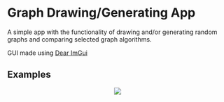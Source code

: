 # Graph Drawing/Generating App
A simple app with the functionality of drawing and/or generating random graphs and comparing selected graph algorithms.

GUI made using [Dear ImGui](https://github.com/ocornut/imgui)

## Examples
<p align="center">
  <img src="https://i.imgur.com/iBpfHNG.png" />
</p>
